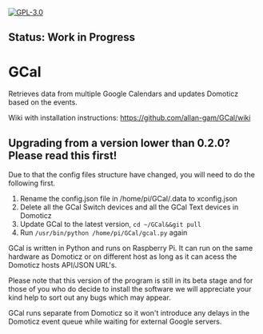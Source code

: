 [![GPL-3.0](https://img.shields.io/badge/license-GPL-blue.svg)]()

## Status: Work in Progress

# GCal
Retrieves data from multiple Google Calendars and updates Domoticz based on the events.

Wiki with installation instructions: https://github.com/allan-gam/GCal/wiki

## Upgrading from a version lower than 0.2.0? Please read this first!
Due to that the config files structure have changed, you will need to do the following first.
1. Rename the config.json file in /home/pi/GCal/.data to xconfig.json
2. Delete all the GCal Switch devices and all the GCal Text devices in Domoticz
3. Update GCal to the latest version, `cd ~/GCal&&git pull`
4. Run `/usr/bin/python /home/pi/GCal/gcal.py` again

GCal is written in Python and runs on Raspberry Pi. It can run on the same hardware as Domoticz or on different host as long as it can acess the Domoticz hosts API/JSON URL's.

Please note that this version of the program is still in its beta stage and for those of you who do decide to install the software we will appreciate your kind help to sort out any bugs which may appear.

GCal runs separate from Domoticz so it won't introduce any delays in the Domoticz event queue while waiting for external Google servers.
